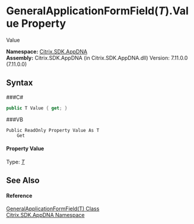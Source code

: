 # GeneralApplicationFormField(*T*).Value Property 
 

Value

**Namespace:**&nbsp;<a href="N_Citrix_SDK_AppDNA">Citrix.SDK.AppDNA</a><br />**Assembly:**&nbsp;Citrix.SDK.AppDNA (in Citrix.SDK.AppDNA.dll) Version: 7.11.0.0 (7.11.0.0)

## Syntax

###C#
```csharp
public T Value { get; }
```

###VB
```vbnet
Public ReadOnly Property Value As T
	Get
```


#### Property Value
Type: <a href="T_Citrix_SDK_AppDNA_GeneralApplicationFormField_1">*T*</a>

## See Also


#### Reference
<a href="T_Citrix_SDK_AppDNA_GeneralApplicationFormField_1">GeneralApplicationFormField(T) Class</a><br /><a href="N_Citrix_SDK_AppDNA">Citrix.SDK.AppDNA Namespace</a><br />